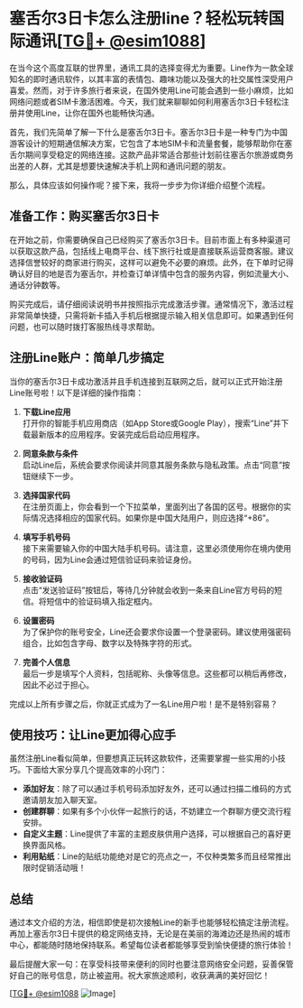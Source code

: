 # 塞舌尔3日卡怎么注册line？轻松玩转国际通讯[[TG💪+ @esim1088](https://t.me/s/esim1088)]

在当今这个高度互联的世界里，通讯工具的选择变得尤为重要。Line作为一款全球知名的即时通讯软件，以其丰富的表情包、趣味功能以及强大的社交属性深受用户喜爱。然而，对于许多旅行者来说，在国外使用Line可能会遇到一些小麻烦，比如网络问题或者SIM卡激活困难。今天，我们就来聊聊如何利用塞舌尔3日卡轻松注册并使用Line，让你在国外也能畅快沟通。

首先，我们先简单了解一下什么是塞舌尔3日卡。塞舌尔3日卡是一种专门为中国游客设计的短期通信解决方案，它包含了本地SIM卡和流量套餐，能够帮助你在塞舌尔期间享受稳定的网络连接。这款产品非常适合那些计划前往塞舌尔旅游或商务出差的人群，尤其是想要快速解决手机上网和通讯问题的朋友。

那么，具体应该如何操作呢？接下来，我将一步步为你详细介绍整个流程。

## 准备工作：购买塞舌尔3日卡

在开始之前，你需要确保自己已经购买了塞舌尔3日卡。目前市面上有多种渠道可以获取这款产品，包括线上电商平台、线下旅行社或是直接联系运营商客服。建议选择信誉较好的商家进行购买，这样可以避免不必要的麻烦。此外，在下单时记得确认好目的地是否为塞舌尔，并检查订单详情中包含的服务内容，例如流量大小、通话分钟数等。

购买完成后，请仔细阅读说明书并按照指示完成激活步骤。通常情况下，激活过程非常简单快捷，只需将新卡插入手机后根据提示输入相关信息即可。如果遇到任何问题，也可以随时拨打客服热线寻求帮助。

## 注册Line账户：简单几步搞定

当你的塞舌尔3日卡成功激活并且手机连接到互联网之后，就可以正式开始注册Line账号啦！以下是详细的操作指南：

1. **下载Line应用**  
   打开你的智能手机应用商店（如App Store或Google Play），搜索“Line”并下载最新版本的应用程序。安装完成后启动应用程序。

2. **同意条款与条件**  
   启动Line后，系统会要求你阅读并同意其服务条款与隐私政策。点击“同意”按钮继续下一步。

3. **选择国家代码**  
   在注册页面上，你会看到一个下拉菜单，里面列出了各国的区号。根据你的实际情况选择相应的国家代码。如果你是中国大陆用户，则应选择“+86”。

4. **填写手机号码**  
   接下来需要输入你的中国大陆手机号码。请注意，这里必须使用你在境内使用的号码，因为Line会通过短信验证码来验证身份。

5. **接收验证码**  
   点击“发送验证码”按钮后，等待几分钟就会收到一条来自Line官方号码的短信。将短信中的验证码填入指定框内。

6. **设置密码**  
   为了保护你的账号安全，Line还会要求你设置一个登录密码。建议使用强密码组合，比如包含字母、数字以及特殊字符的形式。

7. **完善个人信息**  
   最后一步是填写个人资料，包括昵称、头像等信息。这些都可以稍后再修改，因此不必过于担心。

完成以上所有步骤之后，你就正式成为了一名Line用户啦！是不是特别容易？

## 使用技巧：让Line更加得心应手

虽然注册Line看似简单，但要想真正玩转这款软件，还需要掌握一些实用的小技巧。下面给大家分享几个提高效率的小窍门：

- **添加好友**：除了可以通过手机号码添加好友外，还可以通过扫描二维码的方式邀请朋友加入聊天室。
- **创建群聊**：如果有多个小伙伴一起旅行的话，不妨建立一个群聊方便交流行程安排。
- **自定义主题**：Line提供了丰富的主题皮肤供用户选择，可以根据自己的喜好更换界面风格。
- **利用贴纸**：Line的贴纸功能绝对是它的亮点之一，不仅种类繁多而且经常推出限时促销活动哦！

## 总结

通过本文介绍的方法，相信即使是初次接触Line的新手也能够轻松搞定注册流程。再加上塞舌尔3日卡提供的稳定网络支持，无论是在美丽的海滩边还是热闹的城市中心，都能随时随地保持联系。希望每位读者都能够享受到愉快便捷的旅行体验！

最后提醒大家一句：在享受科技带来便利的同时也要注意网络安全问题，妥善保管好自己的账号信息，防止被盗用。祝大家旅途顺利，收获满满的美好回忆！

[[TG💪+ @esim1088](https://t.me/s/esim1088) ![Image](https://i.postimg.cc/4NQfJmqS/Snipaste-2025-05-13-00-14-12.png)]